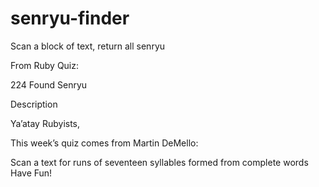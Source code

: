 senryu-finder
=============

Scan a block of text, return all senryu

From Ruby Quiz:

224 Found Senryu

Description

Ya’atay Rubyists,

This week’s quiz comes from Martin DeMello:

Scan a text for runs
of seventeen syllables
formed from complete words
Have Fun!

